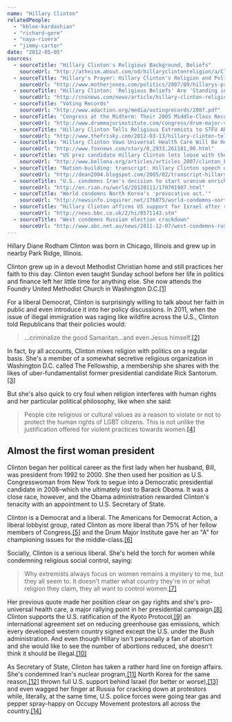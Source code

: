 ```yaml
---
name: "Hillary Clinton"
relatedPeople:
  - "khloe-kardashian"
  - "richard-gere"
  - "naya-rivera"
  - "jimmy-carter"
date: "2012-05-05"
sources:
  - sourceTitle: "Hillary Clinton's Religious Background, Beliefs"
    sourceUrl: "http://atheism.about.com/od/hillaryclintonreligion/a/ClintonReligion.htm"
  - sourceTitle: "Hillary's Prayer: Hillary Clinton's Religion and Politics"
    sourceUrl: "http://www.motherjones.com/politics/2007/09/hillarys-prayer-hillary-clintons-religion-and-politics"
  - sourceTitle: "Hillary Clinton: 'Religious Beliefs' Are 'Standing in the Way of Protecting Human Rights of LGBT People.'"
    sourceUrl: "http://cnsnews.com/news/article/hillary-clinton-religious-beliefs-are-standing-way-protecting-human-rights-lgbt-people"
  - sourceTitle: "Voting Records"
    sourceUrl: "http://www.adaction.org/media/votingrecords/2007.pdf"
  - sourceTitle: "Congress at the Midterm: Their 2005 Middle-Class Record"
    sourceUrl: "http://www.drummajorinstitute.com/congress/drum-major-voting-summary.php?name=Clinton&state=NY&database=senate"
  - sourceTitle: "Hillary Clinton Tells Religious Extremists to STFU About Women"
    sourceUrl: "http://www.thefrisky.com/2012-03-13/hillary-clinton-tells-religious-extremists-to-stfu-about-women/"
  - sourceTitle: "Hillary Clinton Vows Universal Health Care Will Be Her Goal As Presiden"
    sourceUrl: "http://www.foxnews.com/story/0,2933,261181,00.html"
  - sourceTitle: "US prez candidate Hillary Clinton lets loose with the K-word"
    sourceUrl: "http://www.bellona.org/articles/articles_2007/clinton_kyoto"
  - sourceTitle: "Nation-building: transcript: Hillary Clinton speech on abortion"
    sourceUrl: "http://dean2004.blogspot.com/2005/02/transcript-hillary-clinton-speech-on.html"
  - sourceTitle: "U.S. condemns Iran's decision to start uranium enrichment"
    sourceUrl: "http://en.rian.ru/world/20120111/170701907.html"
  - sourceTitle: "World condemns North Korea's 'provocative act.'"
    sourceUrl: "http://newsinfo.inquirer.net/176075/world-condemns-north-koreas-provocative-act"
  - sourceTitle: "Hillary Clinton affirms US support for Israel after row"
    sourceUrl: "http://news.bbc.co.uk/2/hi/8571143.stm"
  - sourceTitle: "West condemns Russian election crackdown"
    sourceUrl: "http://www.abc.net.au/news/2011-12-07/west-condemns-russian-election-crackdown/3716426"
---
```


Hillary Diane Rodham Clinton was born in Chicago, Illinois and grew up in nearby Park Ridge, Illinois.

Clinton grew up in a devout Methodist Christian home and still practices her faith to this day. Clinton even taught Sunday school before her life in politics and finance left her little time for anything else. She now attends the Foundry United Methodist Church in Washington D.C.<a class="source-citation" href="#http://atheism.about.com/od/hillaryclintonreligion/a/ClintonReligion.htm" title="Hillary Clinton&apos;s Religious Background, Beliefs">[1]</a>

For a liberal Democrat, Clinton is surprisingly willing to talk about her faith in public and even introduce it into her policy discussions. In 2011, when the issue of illegal immigration was raging like wildfire across the U.S., Clinton told Republicans that their policies would:

>…criminalize the good Samaritan…and even Jesus himself.<a class="source-citation" href="#http://www.motherjones.com/politics/2007/09/hillarys-prayer-hillary-clintons-religion-and-politics" title="Hillary&apos;s Prayer: Hillary Clinton&apos;s Religion and Politics">[2]</a>

In fact, by all accounts, Clinton mixes religion with politics on a regular basis. She's a member of a somewhat secretive religious organization in Washington D.C. called The Fellowship, a membership she shares with the likes of uber-fundamentalist former presidential candidate Rick Santorum.<a class="source-citation" href="#http://www.motherjones.com/politics/2007/09/hillarys-prayer-hillary-clintons-religion-and-politics" title="Hillary&apos;s Prayer: Hillary Clinton&apos;s Religion and Politics">[3]</a>

But she's also quick to cry foul when religion interferes with human rights and her particular political philosophy, like when she said:

>People cite religious or cultural values as a reason to violate or not to protect the human rights of LGBT citizens. This is not unlike the justification offered for violent practices towards women.<a class="source-citation" href="#http://cnsnews.com/news/article/hillary-clinton-religious-beliefs-are-standing-way-protecting-human-rights-lgbt-people" title="Hillary Clinton: &apos;Religious Beliefs&apos; Are &apos;Standing in the Way of Protecting Human Rights of LGBT People.&apos;">[4]</a>

## Almost the first woman president

Clinton began her political career as the first lady when her husband, Bill, was president from 1992 to 2000. She then used her position as U.S. Congresswoman from New York to segue into a Democratic presidential candidate in 2008–which she ultimately lost to Barack Obama. It was a close race, however, and the Obama administration rewarded Clinton's tenacity with an appointment to U.S. Secretary of State.

Clinton is a Democrat and a liberal. The Americans for Democrat Action, a liberal lobbyist group, rated Clinton as more liberal than 75% of her fellow members of Congress.<a class="source-citation" href="#http://www.adaction.org/media/votingrecords/2007.pdf" title="Voting Records">[5]</a> and the Drum Major Institute gave her an "A" for championing issues for the middle-class.<a class="source-citation" href="#http://www.drummajorinstitute.com/congress/drum-major-voting-summary.php?name=Clinton&state=NY&database=senate" title="Congress at the Midterm: Their 2005 Middle-Class Record">[6]</a>

Socially, Clinton is a serious liberal. She's held the torch for women while condemning religious social control, saying:

>Why extremists always focus on women remains a mystery to me, but they all seem to. It doesn't matter what country they're in or what religion they claim, they all want to control women.<a class="source-citation" href="#http://www.thefrisky.com/2012-03-13/hillary-clinton-tells-religious-extremists-to-stfu-about-women/" title="Hillary Clinton Tells Religious Extremists to STFU About Women">[7]</a>

Her previous quote made her position clear on gay rights and she's pro-universal health care, a major rallying point in her presidential campaign.<a class="source-citation" href="#http://www.foxnews.com/story/0,2933,261181,00.html" title="Hillary Clinton Vows Universal Health Care Will Be Her Goal As Presiden">[8]</a> Clinton supports the U.S. ratification of the Kyoto Protocol,<a class="source-citation" href="#http://www.bellona.org/articles/articles_2007/clinton_kyoto" title="US prez candidate Hillary Clinton lets loose with the K-word">[9]</a> an international agreement set on reducing greenhouse gas emissions, which every developed western country signed except the U.S. under the Bush administration. And even though Hillary isn't personally a fan of abortion and she would like to see the number of abortions reduced, she doesn't think it should be illegal.<a class="source-citation" href="#http://dean2004.blogspot.com/2005/02/transcript-hillary-clinton-speech-on.html" title="Nation-building: transcript: Hillary Clinton speech on abortion">[10]</a>

As Secretary of State, Clinton has taken a rather hard line on foreign affairs. She's condemned Iran's nuclear program,<a class="source-citation" href="#http://en.rian.ru/world/20120111/170701907.html" title="U.S. condemns Iran&apos;s decision to start uranium enrichment">[11]</a> North Korea for the same reason,<a class="source-citation" href="#http://newsinfo.inquirer.net/176075/world-condemns-north-koreas-provocative-act" title="World condemns North Korea&apos;s &apos;provocative act.&apos;">[12]</a> thrown full U.S. support behind Israel (for better or worse),<a class="source-citation" href="#http://news.bbc.co.uk/2/hi/8571143.stm" title="Hillary Clinton affirms US support for Israel after row">[13]</a> and even wagged her finger at Russia for cracking down at protestors while, literally, at the same time, U.S. police forces were going tear gas and pepper spray-happy on Occupy Movement protestors all across the country.<a class="source-citation" href="#http://www.abc.net.au/news/2011-12-07/west-condemns-russian-election-crackdown/3716426" title="West condemns Russian election crackdown">[14]</a>
